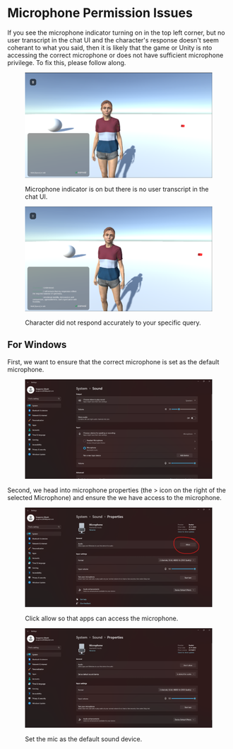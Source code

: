 # Microphone Permission Issues

If you see the microphone indicator turning on in the top left corner, but no user transcript in the chat UI and the character's response doesn't seem coherant to what you said, then it is likely that the game or Unity is nto accessing the correct microphone or does not have sufficient microphone privilege. To fix this, please follow along.

<figure><img src="../../../.gitbook/assets/image (3).png" alt=""><figcaption><p>Microphone indicator is on but there is no user transcript in the chat UI.</p></figcaption></figure>

<figure><img src="../../../.gitbook/assets/image (4).png" alt=""><figcaption><p>Character did not respond accurately to your specific query.</p></figcaption></figure>

## For Windows

First, we want to ensure that the correct microphone is set as the default microphone.&#x20;

<figure><img src="../../../.gitbook/assets/image (5).png" alt=""><figcaption></figcaption></figure>

Second, we head into microphone properties (the > icon on the right of the selected Microphone) and ensure the we have access to the microphone.

<figure><img src="../../../.gitbook/assets/image (7).png" alt=""><figcaption><p>Click allow so that apps can access the microphone.</p></figcaption></figure>

<figure><img src="../../../.gitbook/assets/image (8).png" alt=""><figcaption><p>Set the mic as the default sound device.</p></figcaption></figure>
